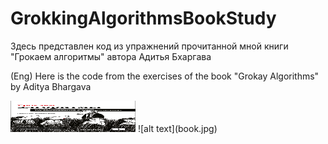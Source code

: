 # GrokkingAlgorithmsBookStudy
Здесь представлен код из упражнений прочитанной мной книги "Грокаем алгоритмы" автора Адитья Бхаргава

(Eng) Here is the code from the exercises of the book "Grokay Algorithms" by Aditya Bhargava

<img src="book.jpg" width="200" height="50"/>
![alt text](book.jpg)
